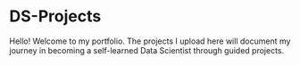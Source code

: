 # DS-Projects
Hello! Welcome to my portfolio. The projects I upload here will document my journey in becoming a self-learned Data Scientist through guided projects.
